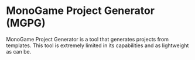 # MonoGame Project Generator (MGPG)

MonoGame Project Generator is a tool that generates projects from templates. This tool is extremely limited in its capabilities and as lightweight as can be.

